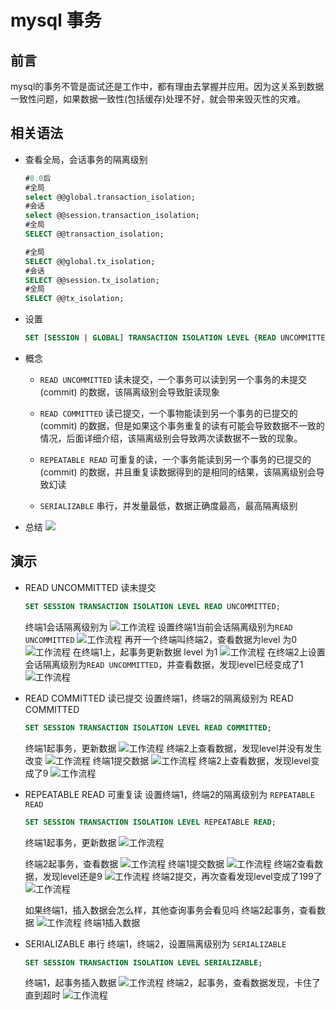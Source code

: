 # mysql 事务


<!--more-->

## 前言

mysql的事务不管是面试还是工作中，都有理由去掌握并应用。因为这关系到数据一致性问题，如果数据一致性(包括缓存)处理不好，就会带来毁灭性的灾难。

## 相关语法

- 查看全局，会话事务的隔离级别

  ```sql
  #8.0后
  #全局
  select @@global.transaction_isolation;
  #会话
  select @@session.transaction_isolation;
  #全局
  SELECT @@transaction_isolation;
  ```

  

  ```sql
  #全局
  SELECT @@global.tx_isolation;
  #会话
  SELECT @@session.tx_isolation;
  #全局
  SELECT @@tx_isolation;
  ```

- 设置

  ````sql
  SET [SESSION | GLOBAL] TRANSACTION ISOLATION LEVEL {READ UNCOMMITTED | READ COMMITTED | REPEATABLE READ | SERIALIZABLE}
  ````

- 概念

  - `READ UNCOMMITTED` 读未提交，一个事务可以读到另一个事务的未提交(commit) 的数据，该隔离级别会导致脏读现象

  - `READ COMMITTED` 读已提交，一个事物能读到另一个事务的已提交的(commit) 的数据，但是如果这个事务重复的读有可能会导致数据不一致的情况，后面详细介绍，该隔离级别会导致两次读数据不一致的现象。
  - `REPEATABLE READ` 可重复的读，一个事务能读到另一个事务的已提交的(commit) 的数据，并且重复读数据得到的是相同的结果，该隔离级别会导致幻读
  - `SERIALIZABLE` 串行，并发量最低，数据正确度最高，最高隔离级别

- 总结
  ![](/img/mysql/6.png)

## 演示

- READ UNCOMMITTED 读未提交

  ```sql
  SET SESSION TRANSACTION ISOLATION LEVEL READ UNCOMMITTED;
  ```

  终端1会话隔离级别为
  ![](/img/mysql/7.png "工作流程")
  设置终端1当前会话隔离级别为`READ UNCOMMITTED`
  ![](/img/mysql/8.png "工作流程")
  再开一个终端叫终端2，查看数据为level 为0
  ![](/img/mysql/9.png "工作流程")
  在终端1上，起事务更新数据 level 为1
  ![](/img/mysql/10.png "工作流程")
  在终端2上设置会话隔离级别为`READ UNCOMMITTED`，并查看数据，发现level已经变成了1
  ![](/img/mysql/11.png "工作流程")

- READ COMMITTED 读已提交
  设置终端1，终端2的隔离级别为 READ COMMITTED

  ````sql
  SET SESSION TRANSACTION ISOLATION LEVEL READ COMMITTED;
  ````

  终端1起事务，更新数据
  ![](/img/mysql/12.png "工作流程")
  终端2上查看数据，发现level并没有发生改变
  ![](/img/mysql/13.png "工作流程")
  终端1提交数据
  ![](/img/mysql/14.png "工作流程")
  终端2上查看数据，发现level变成了9
  ![](/img/mysql/15.png "工作流程")

- REPEATABLE READ 可重复读
  设置终端1，终端2的隔离级别为 `REPEATABLE READ`

  ```sql
  SET SESSION TRANSACTION ISOLATION LEVEL REPEATABLE READ;
  ```

  终端1起事务，更新数据
  ![](/img/mysql/16.png "工作流程")

  终端2起事务，查看数据
  ![](/img/mysql/17.png "工作流程")
  终端1提交数据
  ![](/img/mysql/18.png "工作流程")
  终端2查看数据，发现level还是9
  ![](/img/mysql/19.png "工作流程")
  终端2提交，再次查看发现level变成了199了
  ![](/img/mysql/20.png "工作流程")

  如果终端1，插入数据会怎么样，其他查询事务会看见吗
  终端2起事务，查看数据
  ![](/img/mysql/21.png "工作流程")
  终端1插入数据

- SERIALIZABLE 串行
  终端1，终端2，设置隔离级别为 `SERIALIZABLE`

   ```sql
   SET SESSION TRANSACTION ISOLATION LEVEL SERIALIZABLE;
   ```

  终端1，起事务插入数据
  ![](/img/mysql/22.png "工作流程")
  终端2，起事务，查看数据发现，卡住了直到超时
  ![](/img/mysql/23.png "工作流程")

  

